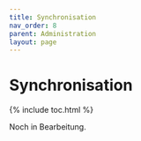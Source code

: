 ```yaml
---
title: Synchronisation
nav_order: 8
parent: Administration
layout: page
---
```


# Synchronisation
{% include toc.html %}

Noch in Bearbeitung.
